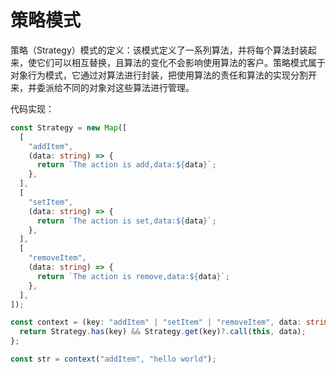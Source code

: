 # 策略模式

策略（Strategy）模式的定义：该模式定义了一系列算法，并将每个算法封装起来，使它们可以相互替换，且算法的变化不会影响使用算法的客户。策略模式属于对象行为模式，它通过对算法进行封装，把使用算法的责任和算法的实现分割开来，并委派给不同的对象对这些算法进行管理。

代码实现：

```typescript
const Strategy = new Map([
  [
    "addItem",
    (data: string) => {
      return `The action is add,data:${data}`;
    },
  ],
  [
    "setItem",
    (data: string) => {
      return `The action is set,data:${data}`;
    },
  ],
  [
    "removeItem",
    (data: string) => {
      return `The action is remove,data:${data}`;
    },
  ],
]);

const context = (key: "addItem" | "setItem" | "removeItem", data: string) => {
  return Strategy.has(key) && Strategy.get(key)?.call(this, data);
};

const str = context("addItem", "hello world");

```

